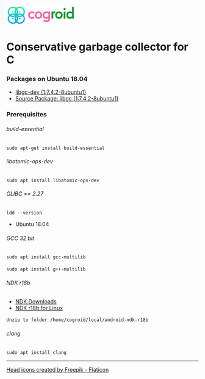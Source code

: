[![cogroid.com](https://github.com/cogroid/resources/raw/main/images/banner/cogroid-48.png)](https://cogroid.com)

# Conservative garbage collector for C

### Packages on Ubuntu 18.04

* [libgc-dev (1:7.4.2-8ubuntu1)](https://packages.ubuntu.com/bionic/libgc-dev)
* [Source Package: libgc (1:7.4.2-8ubuntu1)](https://packages.ubuntu.com/source/bionic/libgc)


### Prerequisites

###### build-essential

```
sudo apt-get install build-essential
```

###### libatomic-ops-dev

```
sudo apt install libatomic-ops-dev
```

###### GLIBC == 2.27

```
ldd --version
```

* Ubuntu 18.04

###### GCC 32 bit

```
sudo apt install gcc-multilib

sudo apt install g++-multilib
```

###### NDK r18b

* [NDK Downloads](https://developer.android.com/ndk/downloads)
* [NDK r18b for Linux](https://dl.google.com/android/repository/android-ndk-r18b-linux-x86_64.zip)

```
Unzip to folder /home/cogroid/local/android-ndk-r18b
```

###### clang

```
sudo apt install clang
```

---
[Head icons created by Freepik - Flaticon](https://www.flaticon.com/free-icons/head)
